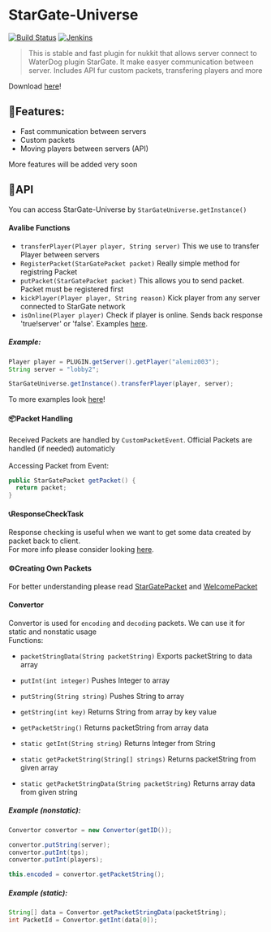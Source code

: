 # StarGate-Universe
[![Build Status](https://travis-ci.org/Alemiz112/StarGate-Universe.svg?branch=master)](https://travis-ci.org/Alemiz112/StarGate-Universe) [![Jenkins](http://jenkins.mizerak.eu/job/StarGate-Universe/badge/icon)](http://jenkins.mizerak.eu/job/StarGate-Universe/)
> This is stable and fast plugin for nukkit that allows server connect to WaterDog plugin StarGate. It make easyer communication between server. Includes API fur custom packets, transfering players and more

Download [here](http://jenkins.mizerak.eu/job/StarGate-Universe/)!

## 🎯Features:
- Fast communication between servers
- Custom packets
- Moving players between servers (API)

More features will be added very soon

## 🔧API
You can access StarGate-Universe by ``StarGateUniverse.getInstance()``
#### Avalibe Functions
- ``transferPlayer(Player player, String server)`` This we use to transfer Player between servers
- ``RegisterPacket(StarGatePacket packet)`` Really simple method for registring Packet
- ``putPacket(StarGatePacket packet)`` This allows you to send packet. Packet must be registered first
- ``kickPlayer(Player player, String reason)``  Kick player from any server connected to StarGate network
- ``isOnline(Player player)`` Check if player is online. Sends back response 'true!server' or 'false'. Examples [here](https://github.com/Alemiz112/StarGate-Universe/tree/master/src/tests#playeronline-response).
##### Example:
```java
Player player = PLUGIN.getServer().getPlayer("alemiz003");
String server = "lobby2";

StarGateUniverse.getInstance().transferPlayer(player, server);
```
To more examples look [here](https://github.com/Alemiz112/StarGate-Universe/tree/master/src/tests)!

#### 📦Packet Handling
Received Packets are handled by ``CustomPacketEvent``. Official Packets are handled (if needed) automaticly</br></br>
Accessing Packet from Event:</br>
```java
public StarGatePacket getPacket() {
  return packet;
}
```
#### 📞ResponseCheckTask
Response checking is useful when we want to get some data created by packet back to client.</br> 
For more info please consider looking [here](https://github.com/Alemiz112/StarGate-Universe/tree/master/src/tests).

#### ⚙️Creating Own Packets
For better understanding please read [StarGatePacket](https://github.com/Alemiz112/StarGate-Universe/blob/master/src/alemiz/sgu/packets/StarGatePacket.java) and [WelcomePacket](https://github.com/Alemiz112/StarGate-Universe/blob/master/src/alemiz/sgu/packets/WelcomePacket.java)
#### Convertor
Convertor is used for ``encoding`` and ``decoding`` packets. We can use it for static and nonstatic usage</br>
Functions:</br>
- ``packetStringData(String packetString)`` Exports packetString to data array
- ``putInt(int integer)`` Pushes Integer to array
- ``putString(String string)`` Pushes String to array
- ``getString(int key)`` Returns String from array by key value
- ``getPacketString()`` Returns packetString from array data

- ``static getInt(String string)`` Returns Integer from String
- ``static getPacketString(String[] strings)`` Returns packetString from given array
- ``static getPacketStringData(String packetString)`` Returns array data from given string

##### Example (nonstatic):
```java
Convertor convertor = new Convertor(getID());

convertor.putString(server);
convertor.putInt(tps);
convertor.putInt(players);

this.encoded = convertor.getPacketString();
```
##### Example (static):
```java
String[] data = Convertor.getPacketStringData(packetString);
int PacketId = Convertor.getInt(data[0]);
```
